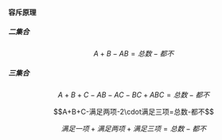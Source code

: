 #### 容斥原理

##### 二集合

$$A+B-AB=总数-都不$$

##### 三集合

$$A+B+C-AB-AC-BC+ABC=总数-都不$$

$$A+B+C-满足两项-2\cdot满足三项=总数-都不$$

$$满足一项+满足两项+满足三项=总数-都不$$